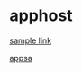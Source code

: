 # apphost
[sample link](https://www.apple.com)


[appsa](https://omega-3d911.web.app/.well-known/apple-app-site-association)
